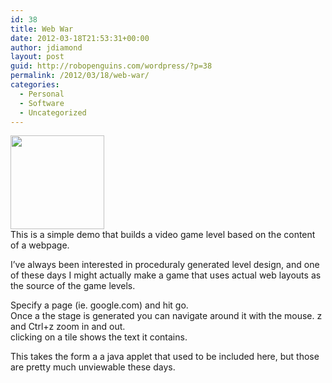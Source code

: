 ```yaml
---
id: 38
title: Web War
date: 2012-03-18T21:53:31+00:00
author: jdiamond
layout: post
guid: http://robopenguins.com/wordpress/?p=38
permalink: /2012/03/18/web-war/
categories:
  - Personal
  - Software
  - Uncategorized
---
```

[<img class="alignleft size-thumbnail wp-image-46" title="webwar" src="http://robopenguins.com/wp-content/uploads/2012/03/webwar-150x150.jpg" alt="" width="150" height="150" />](http://robopenguins.com/wp-content/uploads/2012/03/webwar.jpg)  
This is a simple demo that builds a video game level based on the content of a webpage.  
<!--more-->I&#8217;ve always been interested in proceduraly generated level design, and one of these days I might actually make a game that uses actual web layouts as the source of the game levels.

  
Specify a page (ie. google.com) and hit go.  
Once a the stage is generated you can navigate around it with the mouse. z and Ctrl+z zoom in and out.  
clicking on a tile shows the text it contains.

This takes the form a a java applet that used to be included here, but those are pretty much unviewable these days.  
<applet archive="../../WebWar.jar" code="webwar.Main.class" name="WebWar" width="800" height="650"></applet>